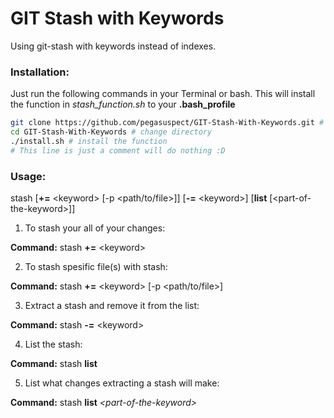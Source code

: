 # GIT Stash with Keywords
Using git-stash with keywords instead of indexes.

### Installation:
Just run the following commands in your Terminal or bash. This will install the function in _stash_function.sh_ to your **.bash_profile**
```bash
git clone https://github.com/pegasuspect/GIT-Stash-With-Keywords.git # clone the repo
cd GIT-Stash-With-Keywords # change directory
./install.sh # install the function
# This line is just a comment will do nothing :D
```

### Usage: 
stash [**+=** &lt;keyword&gt; [-p &lt;path/to/file&gt;]] [**-=** &lt;keyword&gt;] [**list** [&lt;part-of-the-keyword&gt;]]

1. To stash your all of your changes:

**Command:** stash **+=** &lt;keyword&gt;

2. To stash spesific file(s) with stash:

**Command:** stash **+=** &lt;keyword&gt; [-p &lt;path/to/file&gt;]

3. Extract a stash and remove it from the list:

**Command:** stash **-=** &lt;keyword&gt;

4. List the stash:

**Command:** stash **list**

5. List what changes extracting a stash will make:

**Command:** stash **list** _&lt;part-of-the-keyword&gt;_
